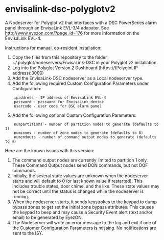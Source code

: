 # envisalink-dsc-polyglotv2
A Nodeserver for Polyglot v2 that interfaces with a DSC PowerSeries alarm panel through an EnvisaLink EVL-3/4 adapater. See http://www.eyezon.com/?page_id=176 for more information on the EnvisaLink EVL-4.

Instructions for manual, co-resident installation:

1. Copy the files from this repository to the folder ~/.polyglot/nodeservers/EnvisaLink-DSC in your Polyglot v2 installation.
2. Log into the Polyglot Version 2 Dashboard (https://(Polyglot IP address):3000)
3. Add the EnvisaLink-DSC nodeserver as a Local nodeserver type.
4. Add the following required Custom Configuration Parameters under Configuration:
```
    ipaddress - IP address of EnvisaLink EVL-4
    password - password for EnvisaLink device
    usercode - user code for DSC alarm panel
```
5. Add the following optional Custom Configuration Parameters:
```
    numpartitions - number of partition nodes to generate (defaults to 1)
    numzones - number of zone nodes to generate (defaults to 8)
    numcmdouts - number of command output nodes to generate (defaults to 4)
```
Here are the known issues with this version:

1. The command output nodes are currently limited to partition 1 only. These Command Output nodes send DON commands, but not DOF commands.
2. Initially, the several state values are unknown when the nodeserver starts and will default to 0 (or last known value if restarted). This includes trouble states, door chime, and the like. These state values may not be correct until the status is changed while the nodeserver is running.
3. When the nodeserver starts, it sends keystrokes to the keypad to dump bypass zones to get set the initial zone bypass attributes. This causes the keypad to beep and may cause a Security Event alert (text and/or email) to be generated by EyezON.
4. The Nodeserver will write an error message to the log and exit if one of the Customer Configuration Parameters is missing. No notifications are sent to the ISY.
